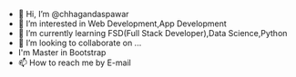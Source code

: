 - 👋 Hi, I’m @chhagandaspawar
- 👀 I’m interested in Web Development,App Development
- 🌱 I’m currently learning FSD(Full Stack Developer),Data Science,Python
- 💞️ I’m looking to collaborate on ...
- I'm Master in Bootstrap
- 📫 How to reach me by E-mail

<!---
chhagandaspawar/chhagandaspawar is a ✨ special ✨ repository because its `README.md` (this file) appears on your GitHub profile.
You can click the Preview link to take a look at your changes.
--->
